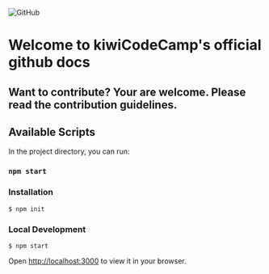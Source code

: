 ![GitHub](https://img.shields.io/github/license/kiwicodecamp/kiwicodecamp)

# Welcome to kiwiCodeCamp's official github docs

## Want to contribute? Your are welcome. Please read the contribution guidelines.

## Available Scripts

In the project directory, you can run:

### `npm start`

### Installation

```
$ npm init
```

### Local Development

```
$ npm start
```

Open [http://localhost:3000](http://localhost:3000) to view it in your browser.
